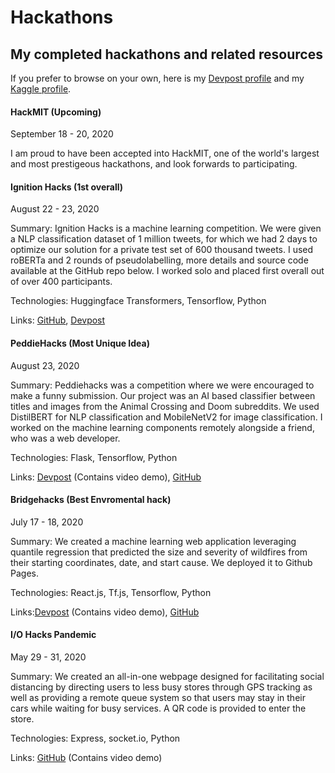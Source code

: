 # Hackathons

## My completed hackathons and related resources

If you prefer to browse on your own, here is my [Devpost profile](https://devpost.com/Stanley-Zheng) and my [Kaggle profile](https://www.kaggle.com/stanleyjzheng). 

#### HackMIT (Upcoming)
September 18 - 20, 2020

I am proud to have been accepted into HackMIT, one of the world's largest and most prestigeous hackathons, and look forwards to participating. 

#### Ignition Hacks (1st overall)
August 22 - 23, 2020

Summary: Ignition Hacks is a machine learning competition. We were given a NLP classification dataset of 1 million tweets, for which we had 2 days to optimize our solution for a private test set of 600 thousand tweets. I used roBERTa and 2 rounds of pseudolabelling, more details and source code available at the GitHub repo below. I worked solo and placed first overall out of over 400 participants.

Technologies: Huggingface Transformers, Tensorflow, Python

Links: [GitHub](https://github.com/Stanley-Zheng/ignitionhacks), [Devpost](https://devpost.com/software/project-sigma-submission-nlp)

#### PeddieHacks (Most Unique Idea)
August 23, 2020

Summary: Peddiehacks was a competition where we were encouraged to make a funny submission. Our project was an AI based classifier between titles and images from the Animal Crossing and Doom subreddits. We used DistilBERT for NLP classification and MobileNetV2 for image classification. I worked on the machine learning components remotely alongside a friend, who was a web developer.

Technologies: Flask, Tensorflow, Python

Links: [Devpost](https://devpost.com/software/animal-crossing-or-doom-this-ai-will-tell-you) (Contains video demo), [GitHub](https://github.com/SBhujangari/classifier)

#### Bridgehacks (Best Envromental hack)
July 17 - 18, 2020

Summary: We created a machine learning web application leveraging quantile regression that predicted the size and severity of wildfires from their starting coordinates, date, and start cause. We deployed it to Github Pages. 

Technologies: React.js, Tf.js, Tensorflow, Python

Links:[Devpost](https://devpost.com/software/bluesky-ai) (Contains video demo), [GitHub](https://github.com/Stanley-Zheng/BlueSky-AI)

#### I/O Hacks Pandemic
May 29 - 31, 2020

Summary: We created an all-in-one webpage designed for facilitating social distancing by directing users to less busy stores through GPS tracking as well as providing a remote queue system so that users may stay in their cars while waiting for busy services. A QR code is provided to enter the store.

Technologies: Express, socket.io, Python

Links: [GitHub](https://github.com/Stanley-Zheng/IOhackHackathon2020) (Contains video demo)
